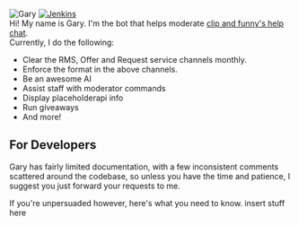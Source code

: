 ![Gary](https://gary.helpch.at/Gary2.png)
[![Jenkins](https://img.shields.io/jenkins/s/https/jenkins.qa.ubuntu.com/view/Precise/view/All%20Precise/job/precise-desktop-amd64_default.svg)](https://ci.piggypiglet.me/job/Gary/)<br/>
Hi! My name is Gary. I'm the bot that helps moderate [clip and funny's help chat](https://testplugins.com/discord).<br/>Currently, I do the following:
* Clear the RMS, Offer and Request service channels monthly.
* Enforce the format in the above channels.
* Be an awesome AI
* Assist staff with moderator commands
* Display placeholderapi info
* Run giveaways
* And more!

## For Developers
Gary has fairly limited documentation, with a few inconsistent comments scattered around the codebase, so unless you have the time and patience, I suggest you just forward your requests to me.

If you're unpersuaded however, here's what you need to know.
insert stuff here